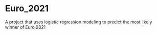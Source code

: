 # Euro_2021
A project that uses logistic regression modeling to predict the most likely winner of Euro 2021
